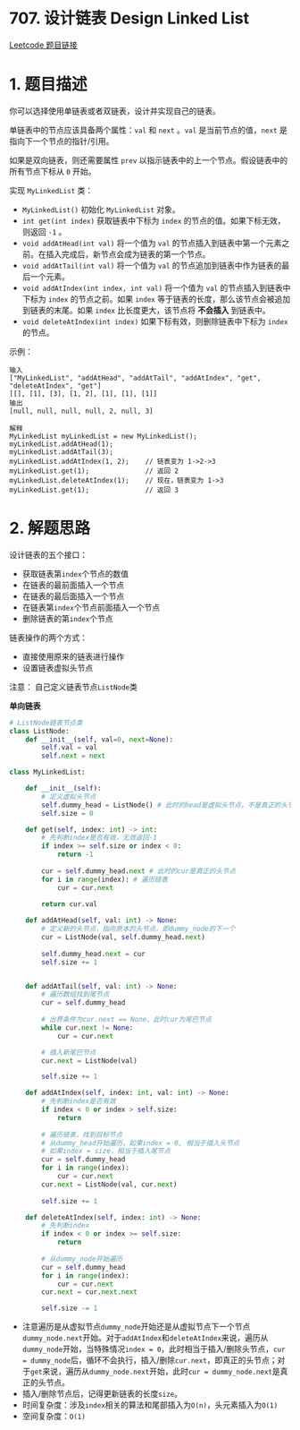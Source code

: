 # 707. 设计链表 Design Linked List
[Leetcode 题目链接](https://leetcode.com/problems/design-linked-list/)

# 1. 题目描述
你可以选择使用单链表或者双链表，设计并实现自己的链表。

单链表中的节点应该具备两个属性：`val` 和 `next` 。`val` 是当前节点的值，`next` 是指向下一个节点的指针/引用。

如果是双向链表，则还需要属性 `prev` 以指示链表中的上一个节点。假设链表中的所有节点下标从 `0` 开始。

实现 `MyLinkedList` 类：

* `MyLinkedList()` 初始化 `MyLinkedList` 对象。
* `int get(int index)` 获取链表中下标为 `index` 的节点的值。如果下标无效，则返回 `-1` 。
* `void addAtHead(int val)` 将一个值为 `val` 的节点插入到链表中第一个元素之前。在插入完成后，新节点会成为链表的第一个节点。
* `void addAtTail(int val)` 将一个值为 `val` 的节点追加到链表中作为链表的最后一个元素。
* `void addAtIndex(int index, int val)` 将一个值为 `val` 的节点插入到链表中下标为 `index` 的节点之前。如果 `index` 等于链表的长度，那么该节点会被追加到链表的末尾。如果 `index` 比长度更大，该节点将 **不会插入** 到链表中。
* `void deleteAtIndex(int index)` 如果下标有效，则删除链表中下标为 `index` 的节点。

示例：
```
输入
["MyLinkedList", "addAtHead", "addAtTail", "addAtIndex", "get", "deleteAtIndex", "get"]
[[], [1], [3], [1, 2], [1], [1], [1]]
输出
[null, null, null, null, 2, null, 3]

解释
MyLinkedList myLinkedList = new MyLinkedList();
myLinkedList.addAtHead(1);
myLinkedList.addAtTail(3);
myLinkedList.addAtIndex(1, 2);    // 链表变为 1->2->3
myLinkedList.get(1);              // 返回 2
myLinkedList.deleteAtIndex(1);    // 现在，链表变为 1->3
myLinkedList.get(1);              // 返回 3
```

# 2. 解题思路
设计链表的五个接口：
* 获取链表第`index`个节点的数值
* 在链表的最前面插入一个节点
* 在链表的最后面插入一个节点
* 在链表第`index`个节点前面插入一个节点
* 删除链表的第`index`个节点

链表操作的两个方式：
* 直接使用原来的链表进行操作
* 设置链表虚拟头节点

注意： 自己定义链表节点`ListNode`类

**单向链表**
```Python
# ListNode链表节点类
class ListNode:
    def __init__(self, val=0, next=None):
        self.val = val
        self.next = next

class MyLinkedList:

    def __init__(self):
        # 定义虚拟头节点
        self.dummy_head = ListNode() # 此时的head是虚拟头节点，不是真正的头节点
        self.size = 0

    def get(self, index: int) -> int:
        # 先判断index是否有效，无效返回-1
        if index >= self.size or index < 0:
            return -1
        
        cur = self.dummy_head.next # 此时的cur是真正的头节点
        for i in range(index): # 遍历链表
            cur = cur.next
        
        return cur.val

    def addAtHead(self, val: int) -> None:
        # 定义新的头节点，指向原本的头节点，即dummy_node的下一个
        cur = ListNode(val, self.dummy_head.next)
        
        self.dummy_head.next = cur
        self.size += 1


    def addAtTail(self, val: int) -> None:
        # 遍历数组找到尾节点
        cur = self.dummy_head
        
        # 出界条件为cur.next == None，此时cur为尾巴节点
        while cur.next != None:
            cur = cur.next

        # 插入新尾巴节点
        cur.next = ListNode(val)

        self.size += 1

    def addAtIndex(self, index: int, val: int) -> None:
        # 先判断index是否有效
        if index < 0 or index > self.size:
            return 
        
        # 遍历链表，找到目标节点
        # 从dummy_head开始遍历，如果index = 0, 相当于插入头节点
        # 如果index = size，相当于插入尾节点
        cur = self.dummy_head
        for i in range(index): 
            cur = cur.next
        cur.next = ListNode(val, cur.next)
        
        self.size += 1

    def deleteAtIndex(self, index: int) -> None:
        # 先判断index
        if index < 0 or index >= self.size:
            return
        
        # 从dummy_node开始遍历
        cur = self.dummy_head
        for i in range(index): 
            cur = cur.next
        cur.next = cur.next.next

        self.size -= 1
```
* 注意遍历是从虚拟节点`dummy_node`开始还是从虚拟节点下一个节点`dummy_node.next`开始。对于`addAtIndex`和`deleteAtIndex`来说，遍历从`dummy_node`开始，当特殊情况`index = 0`，此时相当于插入/删除头节点，`cur = dummy_node`后，循环不会执行，插入/删除`cur.next`，即真正的头节点；对于`get`来说，遍历从`dummy_node.next`开始，此时`cur = dummy_node.next`是真正的头节点。
* 插入/删除节点后，记得更新链表的长度`size`。
* 时间复杂度：涉及`index`相关的算法和尾部插入为`O(n)`，头元素插入为`O(1)`
* 空间复杂度：`O(1)`